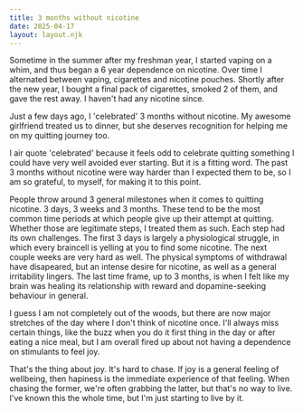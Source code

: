 ```yaml
---
title: 3 months without nicotine
date: 2025-04-17
layout: layout.njk
---
```


Sometime in the summer after my freshman year, I started vaping on a whim, and thus began a 6 year dependence on nicotine. Over time I alternated between vaping, cigarettes and nicotine pouches.
Shortly after the new year, I bought a final pack of cigarettes, smoked 2 of them, and gave the rest away. I haven't had any nicotine since. 

Just a few days ago, I 'celebrated' 3 months without nicotine. My awesome girlfriend treated us to dinner, but she deserves recognition for helping me on my quitting journey too. 

I air quote 'celebrated' because it feels odd to celebrate quitting something I could have very well avoided ever starting. But it is a fitting word. The past 3 months without nicotine were way harder than I expected them to be, so I am so grateful, to myself, for making it to this point.

People throw around 3 general milestones when it comes to quitting nicotine. 3 days, 3 weeks and 3 months. These tend to be the most common time periods at which people give up their attempt at quitting. Whether those are legitimate steps, I treated them as such. Each step had its own challenges. The first 3 days is largely a physiological struggle, in which every braincell is yelling at you to find some nicotine. The next couple weeks are very hard as well. The physical symptoms of withdrawal have disapeared, but an intense desire for nicotine, as well as a general irritability lingers. The last time frame, up to 3 months, is when I felt like my brain was healing its relationship with reward and dopamine-seeking behaviour in general. 

I guess I am not completely out of the woods, but there are now major stretches of the day where I don't think of nicotine once. I'll always miss certain things, like the buzz when you do it first thing in the day or after eating a nice meal, but I am overall fired up about not having a dependence on stimulants to feel joy. 

That's the thing about joy. It's hard to chase. If joy is a general feeling of wellbeing, then hapiness is the immediate experience of that feeling. When chasing the former, we're often grabbing the latter, but that's no way to live. I've known this the whole time, but I'm just starting to live by it. 